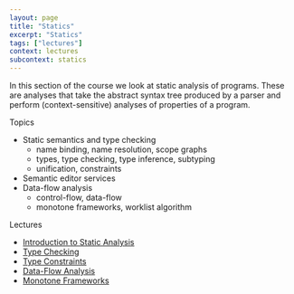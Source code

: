```yaml
---
layout: page
title: "Statics"
excerpt: "Statics"
tags: ["lectures"]
context: lectures
subcontext: statics
---
```


In this section of the course we look at static analysis of programs. These are analyses that take the abstract syntax tree produced by a parser and perform (context-sensitive) analyses of properties of a program.

Topics

  - Static semantics and type checking
    - name binding, name resolution, scope graphs
    - types, type checking, type inference, subtyping
    - unification, constraints
  - Semantic editor services
  - Data-flow analysis
    - control-flow, data-flow
    - monotone frameworks, worklist algorithm

Lectures

- [Introduction to Static Analysis](static-analysis)
- [Type Checking](type-checking)
- [Type Constraints](type-constraints)
- [Data-Flow Analysis](dataflow-analysis)
- [Monotone Frameworks](monotone-frameworks)
